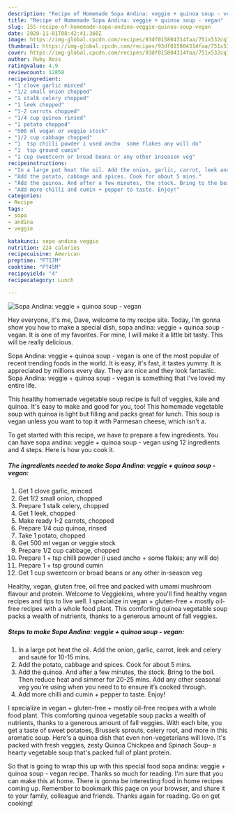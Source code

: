 ```yaml
---
description: "Recipe of Homemade Sopa Andina: veggie + quinoa soup - vegan"
title: "Recipe of Homemade Sopa Andina: veggie + quinoa soup - vegan"
slug: 155-recipe-of-homemade-sopa-andina-veggie-quinoa-soup-vegan
date: 2020-11-01T08:42:41.360Z
image: https://img-global.cpcdn.com/recipes/93df015804314faa/751x532cq70/sopa-andina-veggie-quinoa-soup-vegan-recipe-main-photo.jpg
thumbnail: https://img-global.cpcdn.com/recipes/93df015804314faa/751x532cq70/sopa-andina-veggie-quinoa-soup-vegan-recipe-main-photo.jpg
cover: https://img-global.cpcdn.com/recipes/93df015804314faa/751x532cq70/sopa-andina-veggie-quinoa-soup-vegan-recipe-main-photo.jpg
author: Ruby Ross
ratingvalue: 4.9
reviewcount: 12858
recipeingredient:
- "1 clove garlic minced"
- "1/2 small onion chopped"
- "1 stalk celery chopped"
- "1 leek chopped"
- "1-2 carrots chopped"
- "1/4 cup quinoa rinsed"
- "1 potato chopped"
- "500 ml vegan or veggie stock"
- "1/2 cup cabbage chopped"
- "1  tsp chilli powder i used ancho  some flakes any will do"
- "1  tsp ground cumin"
- "1 cup sweetcorn or broad beans or any other inseason veg"
recipeinstructions:
- "In a large pot heat the oil. Add the onion, garlic, carrot, leek and celery and sauté for 10-15 mins."
- "Add the potato, cabbage and spices. Cook for about 5 mins."
- "Add the quinoa. And after a few minutes, the stock. Bring to the boil. Then reduce heat and simmer for 20-25 mins. Add any other seasonal veg you’re using when you need to to ensure it’s cooked through."
- "Add more chilli and cumin + pepper to taste. Enjoy!"
categories:
- Recipe
tags:
- sopa
- andina
- veggie

katakunci: sopa andina veggie 
nutrition: 224 calories
recipecuisine: American
preptime: "PT17M"
cooktime: "PT45M"
recipeyield: "4"
recipecategory: Lunch

---
```



![Sopa Andina: veggie + quinoa soup - vegan](https://img-global.cpcdn.com/recipes/93df015804314faa/751x532cq70/sopa-andina-veggie-quinoa-soup-vegan-recipe-main-photo.jpg)

Hey everyone, it's me, Dave, welcome to my recipe site. Today, I'm gonna show you how to make a special dish, sopa andina: veggie + quinoa soup - vegan. It is one of my favorites. For mine, I will make it a little bit tasty. This will be really delicious.

Sopa Andina: veggie + quinoa soup - vegan is one of the most popular of recent trending foods in the world. It is easy, it's fast, it tastes yummy. It is appreciated by millions every day. They are nice and they look fantastic. Sopa Andina: veggie + quinoa soup - vegan is something that I've loved my entire life.

This healthy homemade vegetable soup recipe is full of veggies, kale and quinoa. It&#39;s easy to make and good for you, too! This homemade vegetable soup with quinoa is light but filling and packs great for lunch. This soup is vegan unless you want to top it with Parmesan cheese, which isn&#39;t a.


To get started with this recipe, we have to prepare a few ingredients. You can have sopa andina: veggie + quinoa soup - vegan using 12 ingredients and 4 steps. Here is how you cook it.

<!--inarticleads1-->

##### The ingredients needed to make Sopa Andina: veggie + quinoa soup - vegan:

1. Get 1 clove garlic, minced
1. Get 1/2 small onion, chopped
1. Prepare 1 stalk celery, chopped
1. Get 1 leek, chopped
1. Make ready 1-2 carrots, chopped
1. Prepare 1/4 cup quinoa, rinsed
1. Take 1 potato, chopped
1. Get 500 ml vegan or veggie stock
1. Prepare 1/2 cup cabbage, chopped
1. Prepare 1 + tsp chilli powder (i used ancho + some flakes; any will do)
1. Prepare 1 + tsp ground cumin
1. Get 1 cup sweetcorn or broad beans or any other in-season veg


Healthy, vegan, gluten free, oil free and packed with umami mushroom flavour and protein. Welcome to Veggiekins, where you&#39;ll find healthy vegan recipes and tips to live well. I specialize in vegan + gluten-free + mostly oil-free recipes with a whole food plant. This comforting quinoa vegetable soup packs a wealth of nutrients, thanks to a generous amount of fall veggies. 

<!--inarticleads2-->

##### Steps to make Sopa Andina: veggie + quinoa soup - vegan:

1. In a large pot heat the oil. Add the onion, garlic, carrot, leek and celery and sauté for 10-15 mins.
1. Add the potato, cabbage and spices. Cook for about 5 mins.
1. Add the quinoa. And after a few minutes, the stock. Bring to the boil. Then reduce heat and simmer for 20-25 mins. Add any other seasonal veg you’re using when you need to to ensure it’s cooked through.
1. Add more chilli and cumin + pepper to taste. Enjoy!


I specialize in vegan + gluten-free + mostly oil-free recipes with a whole food plant. This comforting quinoa vegetable soup packs a wealth of nutrients, thanks to a generous amount of fall veggies. With each bite, you get a taste of sweet potatoes, Brussels sprouts, celery root, and more in this aromatic soup. Here&#39;s a quinoa dish that even non-vegetarians will love. It&#39;s packed with fresh veggies, zesty Quinoa Chickpea and Spinach Soup- a hearty vegetable soup that&#39;s packed full of plant protein. 

So that is going to wrap this up with this special food sopa andina: veggie + quinoa soup - vegan recipe. Thanks so much for reading. I'm sure that you can make this at home. There is gonna be interesting food in home recipes coming up. Remember to bookmark this page on your browser, and share it to your family, colleague and friends. Thanks again for reading. Go on get cooking!
